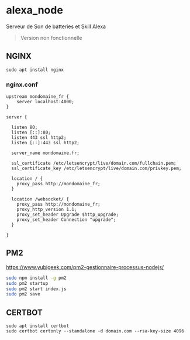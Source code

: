 # alexa_node
Serveur de Son de batteries et Skill Alexa

> Version non fonctionnelle

## NGINX

    sudo apt install nginx

### nginx.conf
```
upstream mondomaine_fr {
    server localhost:4000;
}

server {

  listen 80;
  listen [::]:80; 
  listen 443 ssl http2;
  listen [::]:443 ssl http2;

  server_name mondomaine.fr;

  ssl_certificate /etc/letsencrypt/live/domain.com/fullchain.pem;
  ssl_certificate_key /etc/letsencrypt/live/domain.com/privkey.pem;

  location / {
    proxy_pass http://mondomaine_fr;
  }

  location /websocket/ {
    proxy_pass http://mondomaine_fr;
    proxy_http_version 1.1;
    proxy_set_header Upgrade $http_upgrade;
    proxy_set_header Connection "upgrade";
  }

}
```

## PM2
https://www.yubigeek.com/pm2-gestionnaire-processus-nodejs/

```bash
sudo npm install -g pm2
sudo pm2 startup
sudo pm2 start index.js
sudo pm2 save
```

## CERTBOT
```
sudo apt install certbot
sudo certbot certonly --standalone -d domain.com --rsa-key-size 4096
```
